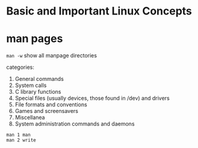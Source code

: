 # Basic and Important Linux Concepts

# man pages

`man -w` show all manpage directories

categories:
1. General commands
2. System calls
3. C library functions
4. Special files (usually devices, those found in /dev) and drivers
5. File formats and conventions
6. Games and screensavers
7. Miscellanea
8. System administration commands and daemons

```
man 1 man
man 2 write
```
